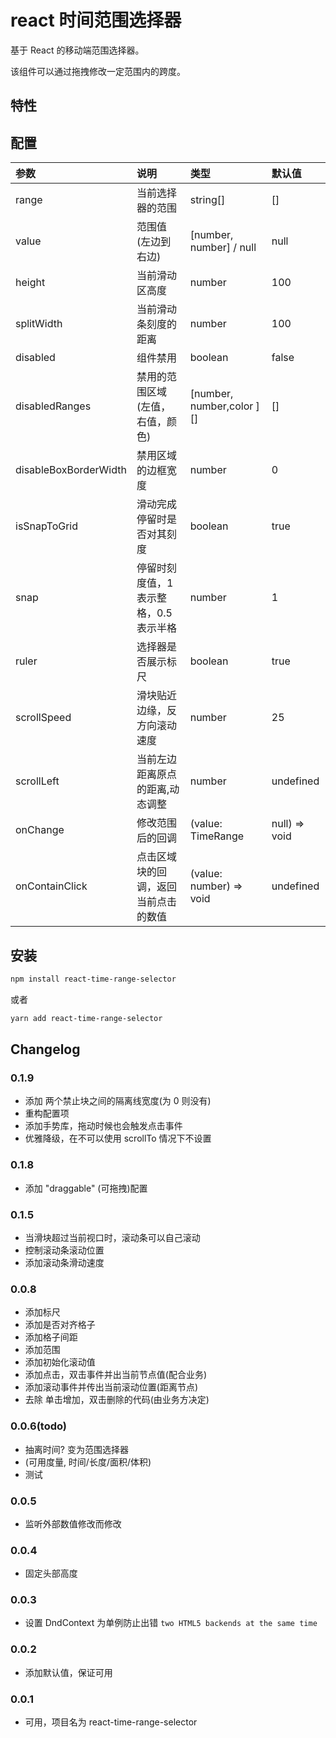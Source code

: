 # react 时间范围选择器

基于 React 的移动端范围选择器。

该组件可以通过拖拽修改一定范围内的跨度。

## 特性


## 配置
| 参数 | 说明 | 类型 | 默认值 |
| :----| :---- | :---- | :---- |
| range | 当前选择器的范围 | string[] | [] |
| value | 范围值(左边到右边) | [number, number] / null | null |
| height | 当前滑动区高度 | number | 100 |
| splitWidth | 当前滑动条刻度的距离 | number | 100 |
| disabled| 组件禁用 | boolean| false|
| disabledRanges | 禁用的范围区域(左值，右值，颜色) | [number, number,color ][] | [] |
|  disableBoxBorderWidth | 禁用区域的边框宽度 | number | 0 |
| isSnapToGrid | 滑动完成停留时是否对其刻度 | boolean | true |
| snap | 停留时刻度值，1 表示整格，0.5 表示半格 | number | 1 |
| ruler | 选择器是否展示标尺 | boolean | true |
| scrollSpeed | 滑块贴近边缘，反方向滚动速度 | number | 25 |
| scrollLeft | 当前左边距离原点的距离,动态调整 | number  | undefined |
| onChange | 修改范围后的回调 | (value: TimeRange | null) => void| undefined |
| onContainClick | 点击区域块的回调，返回当前点击的数值 | (value: number) => void| undefined |
## 安装

```bash
npm install react-time-range-selector
```

或者

```bash
yarn add react-time-range-selector
```


## Changelog

### 0.1.9
- 添加 两个禁止块之间的隔离线宽度(为 0 则没有)
- 重构配置项
- 添加手势库，拖动时候也会触发点击事件
- 优雅降级，在不可以使用 scrollTo 情况下不设置

### 0.1.8
- 添加 "draggable" (可拖拽)配置

### 0.1.5
- 当滑块超过当前视口时，滚动条可以自己滚动
- 控制滚动条滚动位置
- 添加滚动条滑动速度

### 0.0.8
- 添加标尺
- 添加是否对齐格子
- 添加格子间距
- 添加范围
- 添加初始化滚动值
- 添加点击，双击事件并出当前节点值(配合业务)
- 添加滚动事件并传出当前滚动位置(距离节点)
- 去除 单击增加，双击删除的代码(由业务方决定)


### 0.0.6(todo)
- 抽离时间? 变为范围选择器
- (可用度量, 时间/长度/面积/体积)
- 测试

### 0.0.5
- 监听外部数值修改而修改

### 0.0.4
- 固定头部高度

### 0.0.3
- 设置  DndContext 为单例防止出错 `two HTML5 backends at the same time`

### 0.0.2
- 添加默认值，保证可用

### 0.0.1
- 可用，项目名为 react-time-range-selector


